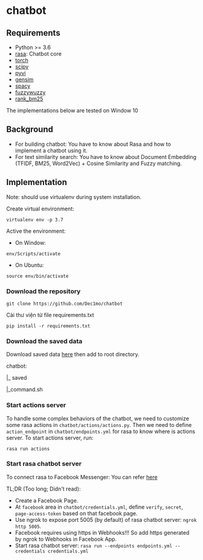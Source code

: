 # chatbot
## Requirements
- Python >= 3.6
- [rasa](https://rasa.com/): Chatbot core
- [torch](https://pytorch.org/)
- [scipy](https://www.scipy.org/)
- [pyvi](https://pypi.org/project/pyvi/)
- [gensim](https://pypi.org/project/gensim/)
- [spacy](https://spacy.io/)
- [fuzzywuzzy](https://pypi.org/project/fuzzywuzzy/)
- [rank_bm25](https://pypi.org/project/rank-bm25/)

The implementations below are tested on Window 10

## Background
- For building chatbot: You have to know about Rasa and how to implement a chatbot using it.
- For text similarity search: You have to know about Document Embedding (TFIDF, BM25, Word2Vec) + Cosine Similarity and Fuzzy matching.

## Implementation
Note: should use virtualenv during system installation.

Create virtual environment:
```
virtualenv env -p 3.7
```
Active the environment:

- On Window:
```
env/Scripts/activate
```
- On Ubuntu:
```
source env/bin/activate
```

### Download the repository
```
git clone https://github.com/Dec1mo/chatbot
```

Cài thư viện từ file requirements.txt

`pip install -r requirements.txt`

### Download the saved data
Download saved data [here](https://drive.google.com/drive/folders/1RSnk23lL2vQhV4-qIh2IeCHkYXdBWWKl?usp=sharing) then add to root directory.

chatbot:

|_ saved

|_command.sh

### Start actions server
To handle some complex behaviors of the chatbot, we need to customize some rasa actions in ```chatbot/actions/actions.py```. Then we need to define ```action_endpoint``` in ```chatbot/endpoints.yml``` for rasa to know where is actions server. To start actions server, run:

```rasa run actions```

### Start rasa chatbot server
To connect rasa to Facebook Messenger: You can refer [here](https://www.miai.vn/2020/03/23/rasa-series-5-ket-noi-rasa-voi-facebook-messenger-phan-1-2/)

TL;DR (Too long; Didn't read): 
- Create a Facebook Page.
- At ```facebook``` area in ```chatbot/credentials.yml```, define ```verify```, ```secret```, ```page-access-token``` based on that facebook page.
- Use ngrok to expose port 5005 (by default) of rasa chatbot server: ```ngrok http 5005```.
- Facebook requires using https in Webhooks!!! So add https generated by ngrok to Webhooks in Facebook App.
- Start rasa chatbot server: ```rasa run --endpoints endpoints.yml --credentials credentials.yml```


